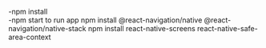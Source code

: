 -npm install <br />
-npm start to run app
npm install @react-navigation/native @react-navigation/native-stack
npm install react-native-screens react-native-safe-area-context
